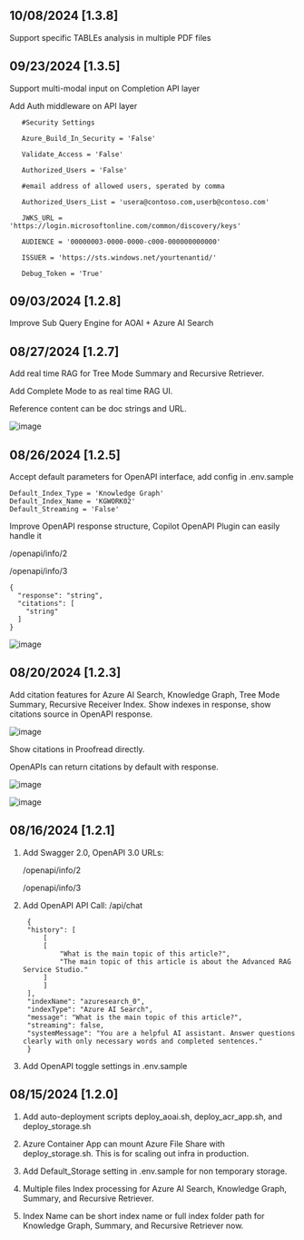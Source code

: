 ## 10/08/2024 [1.3.8]

Support specific TABLEs analysis in multiple PDF files

## 09/23/2024 [1.3.5]

Support multi-modal input on Completion API layer

Add Auth middleware on API layer

```
   #Security Settings

   Azure_Build_In_Security = 'False'
   
   Validate_Access = 'False'
   
   Authorized_Users = 'False'
   
   #email address of allowed users, sperated by comma
   
   Authorized_Users_List = 'usera@contoso.com,userb@contoso.com'
   
   JWKS_URL = 'https://login.microsoftonline.com/common/discovery/keys'
   
   AUDIENCE = '00000003-0000-0000-c000-000000000000'
   
   ISSUER = 'https://sts.windows.net/yourtenantid/'
   
   Debug_Token = 'True'
```

## 09/03/2024 [1.2.8]

Improve Sub Query Engine for AOAI + Azure AI Search

## 08/27/2024 [1.2.7]

Add real time RAG for Tree Mode Summary and Recursive Retriever.

Add Complete Mode to as real time RAG UI.

Reference content can be doc strings and URL.

![image](/blogs/media/15.png)


## 08/26/2024 [1.2.5]

Accept default parameters for OpenAPI interface, add config in .env.sample

```
Default_Index_Type = 'Knowledge Graph'
Default_Index_Name = 'KGWORK02'
Default_Streaming = 'False'
```

Improve OpenAPI response structure, Copilot OpenAPI Plugin can easily handle it

   /openapi/info/2

   /openapi/info/3

```
{
  "response": "string",
  "citations": [
    "string"
  ]
}
```
![image](./blogs/media/14.png)

## 08/20/2024 [1.2.3]

Add citation features for Azure AI Search, Knowledge Graph, Tree Mode Summary, Recursive Receiver Index. Show indexes in response, show citations source in OpenAPI response.

![image](/blogs/media/11.png)

Show citations in Proofread directly.

OpenAPIs can return citations by default with response.


![image](/blogs/media/13.png)


![image](/blogs/media/12.png)


## 08/16/2024 [1.2.1]

1. Add Swagger 2.0, OpenAPI 3.0 URLs:

   /openapi/info/2

   /openapi/info/3

2. Add OpenAPI API Call: /api/chat

   ```
    {
    "history": [
        [
        [
            "What is the main topic of this article?",
            "The main topic of this article is about the Advanced RAG Service Studio."
        ]
        ]
    ],
    "indexName": "azuresearch_0",
    "indexType": "Azure AI Search",
    "message": "What is the main topic of this article?",
    "streaming": false,
    "systemMessage": "You are a helpful AI assistant. Answer questions clearly with only necessary words and completed sentences."
    }
   ```

3. Add OpenAPI toggle settings in .env.sample

## 08/15/2024 [1.2.0]

1. Add auto-deployment scripts deploy_aoai.sh, deploy_acr_app.sh, and deploy_storage.sh

2. Azure Container App can mount Azure File Share with deploy_storage.sh. This is for scaling out infra in production.

3. Add Default_Storage setting in .env.sample for non temporary storage.

4. Multiple files Index processing for Azure AI Search, Knowledge Graph, Summary, and Recursive Retriever.

5. Index Name can be short index name or full index folder path for Knowledge Graph, Summary, and Recursive Retriever now. 

